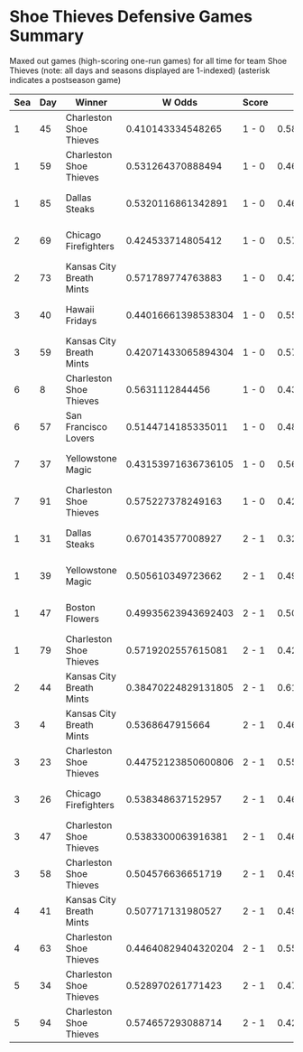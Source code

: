 # Shoe Thieves Defensive Games Summary



Maxed out games (high-scoring one-run games) for all time for team Shoe Thieves (note: all days and seasons displayed are 1-indexed) (asterisk indicates a postseason game)


| Sea | Day | Winner | W Odds | Score | L Odds | Loser | 
| ------ |------ |------ |------ |------ |------ |------ |
| 1 | 45 | Charleston Shoe Thieves | 0.410143334548265 | 1 - 0 | 0.5898566654517341 | Dallas Steaks | 
| 1 | 59 | Charleston Shoe Thieves | 0.531264370888494 | 1 - 0 | 0.468735629111506 | New York Millennials | 
| 1 | 85 | Dallas Steaks | 0.5320116861342891 | 1 - 0 | 0.46798831386571005 | Charleston Shoe Thieves | 
| 2 | 69 | Chicago Firefighters | 0.424533714805412 | 1 - 0 | 0.5754662851945871 | Charleston Shoe Thieves | 
| 2 | 73 | Kansas City Breath Mints | 0.571789774763883 | 1 - 0 | 0.428210225236116 | Charleston Shoe Thieves | 
| 3 | 40 | Hawaii Fridays | 0.44016661398538304 | 1 - 0 | 0.5598333860146161 | Charleston Shoe Thieves | 
| 3 | 59 | Kansas City Breath Mints | 0.42071433065894304 | 1 - 0 | 0.5792856693410561 | Charleston Shoe Thieves | 
| 6 | 8 | Charleston Shoe Thieves | 0.5631112844456 | 1 - 0 | 0.436888715554399 | Seattle Garages | 
| 6 | 57 | San Francisco Lovers | 0.5144714185335011 | 1 - 0 | 0.485528581466498 | Charleston Shoe Thieves | 
| 7 | 37 | Yellowstone Magic | 0.43153971636736105 | 1 - 0 | 0.568460283632638 | Charleston Shoe Thieves | 
| 7 | 91 | Charleston Shoe Thieves | 0.575227378249163 | 1 - 0 | 0.424772621750836 | Philly Pies | 
| 1 | 31 | Dallas Steaks | 0.670143577008927 | 2 - 1 | 0.32985642299107204 | Charleston Shoe Thieves | 
| 1 | 39 | Yellowstone Magic | 0.505610349723662 | 2 - 1 | 0.494389650276336 | Charleston Shoe Thieves | 
| 1 | 47 | Boston Flowers | 0.49935623943692403 | 2 - 1 | 0.500643760563075 | Charleston Shoe Thieves | 
| 1 | 79 | Charleston Shoe Thieves | 0.5719202557615081 | 2 - 1 | 0.42807974423849104 | Hawaii Fridays | 
| 2 | 44 | Kansas City Breath Mints | 0.38470224829131805 | 2 - 1 | 0.6152977517086811 | Charleston Shoe Thieves | 
| 3 | 4 | Kansas City Breath Mints | 0.5368647915664 | 2 - 1 | 0.463135208433599 | Charleston Shoe Thieves | 
| 3 | 23 | Charleston Shoe Thieves | 0.44752123850600806 | 2 - 1 | 0.552478761493991 | Yellowstone Magic | 
| 3 | 26 | Chicago Firefighters | 0.538348637152957 | 2 - 1 | 0.46165136284704306 | Charleston Shoe Thieves | 
| 3 | 47 | Charleston Shoe Thieves | 0.5383300063916381 | 2 - 1 | 0.46166999360836203 | Dallas Steaks | 
| 3 | 58 | Charleston Shoe Thieves | 0.504576636651719 | 2 - 1 | 0.49542336334828 | Kansas City Breath Mints | 
| 4 | 41 | Kansas City Breath Mints | 0.507717131980527 | 2 - 1 | 0.492282868019472 | Charleston Shoe Thieves | 
| 4 | 63 | Charleston Shoe Thieves | 0.44640829404320204 | 2 - 1 | 0.5535917059567971 | Dallas Steaks | 
| 5 | 34 | Charleston Shoe Thieves | 0.528970261771423 | 2 - 1 | 0.471029738228576 | Hawaii Fridays | 
| 5 | 94 | Charleston Shoe Thieves | 0.574657293088714 | 2 - 1 | 0.425342706911285 | Hawaii Fridays | 


